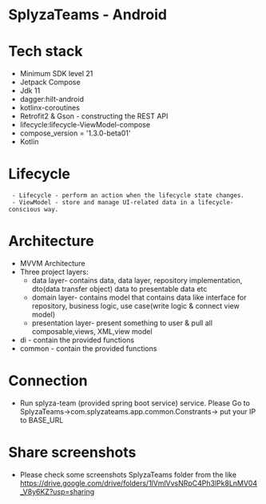 # SplyzaTeams - Android

# Tech stack 
- Minimum SDK level 21
- Jetpack Compose
- Jdk 11
- dagger:hilt-android
- kotlinx-coroutines
- Retrofit2 & Gson - constructing the REST API
- lifecycle:lifecycle-ViewModel-compose
-  compose_version = '1.3.0-beta01'
-  Kotlin

 # Lifecycle
     - Lifecycle - perform an action when the lifecycle state changes.
     - ViewModel - store and manage UI-related data in a lifecycle-conscious way.
# Architecture
- MVVM Architecture
- Three project layers:
  - data layer- contains  data, data layer, repository implementation, dto(data transfer object) data to presentable data etc
  - domain layer-  contains   model that contains data like interface for repository, business logic, use case(write logic & connect view model)
  - presentation layer- present something to user & pull all composable,views, XML,view model
- di - contain the provided functions
- common - contain the provided functions

# Connection
 - Run splyza-team (provided spring boot service) service. Please Go to SplyzaTeams->com.splyzateams.app.common.Constrants-> put your IP to BASE_URL 

# Share screenshots
 - Please check some screenshots SplyzaTeams folder from the like https://drive.google.com/drive/folders/1lVmlVvsNRpC4Ph3lPk8LnMV04_V8y6KZ?usp=sharing

